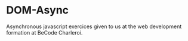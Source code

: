 # DOM-Async

Asynchronous javascript exercices given to us at the web development formation at BeCode Charleroi.
